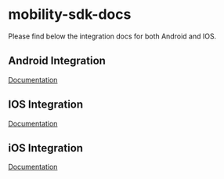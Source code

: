 # mobility-sdk-docs

Please find below the integration docs for both Android and IOS.

## Android Integration

[Documentation](./Android.md)

## IOS Integration

[Documentation](./IOS.md)

## iOS Integration

[Documentation](<./React\ Native\ iOS.md>)
